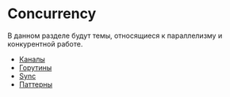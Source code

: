 # Сoncurrency

В данном разделе будут темы, относящиеся к параллелизму и конкурентной работе.

- [Каналы](chanel.md)
- [Горутины](gouritine.md)
- [Sync](sync.md)
- [Паттерны](patterns.md)